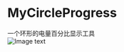 # MyCircleProgress
一个环形的电量百分比显示工具  
![Image text](https://github.com/suchid/MyCircleProgress/blob/master/img-folder/demo.png)
  
